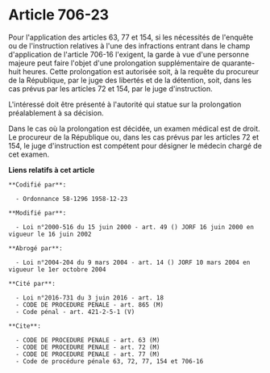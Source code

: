 # Article 706-23

Pour l'application des articles 63, 77 et 154, si les nécessités de l'enquête ou de l'instruction relatives à l'une des
infractions entrant dans le champ d'application de l'article 706-16 l'exigent, la garde à vue d'une personne majeure peut
faire l'objet d'une prolongation supplémentaire de quarante-huit heures.     Cette prolongation est autorisée soit, à la
requête du procureur de la République, par le juge des libertés et de la détention, soit, dans les cas prévus par les
articles 72 et 154, par le juge d'instruction.

L'intéressé doit être présenté à l'autorité qui statue sur la prolongation préalablement à sa décision.

Dans le cas où la prolongation est décidée, un examen médical est de droit. Le procureur de la République ou, dans les cas
prévus par les articles 72 et 154, le juge d'instruction est compétent pour désigner le médecin chargé de cet examen.

**Liens relatifs à cet article**

	**Codifié par**:

	  - Ordonnance 58-1296 1958-12-23

	**Modifié par**:

	  - Loi n°2000-516 du 15 juin 2000 - art. 49 () JORF 16 juin 2000 en vigueur le 16 juin 2002

	**Abrogé par**:

	  - Loi n°2004-204 du 9 mars 2004 - art. 14 () JORF 10 mars 2004 en vigueur le 1er octobre 2004

	**Cité par**:

	  - Loi n°2016-731 du 3 juin 2016 - art. 18
	  - CODE DE PROCEDURE PENALE - art. 865 (M)
	  - Code pénal - art. 421-2-5-1 (V)

	**Cite**:

	  - CODE DE PROCEDURE PENALE - art. 63 (M)
	  - CODE DE PROCEDURE PENALE - art. 72 (M)
	  - CODE DE PROCEDURE PENALE - art. 77 (M)
	  - Code de procédure pénale 63, 72, 77, 154 et 706-16
